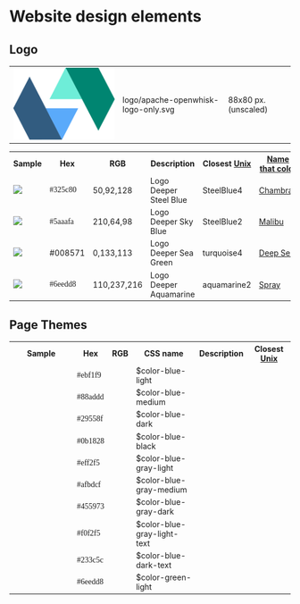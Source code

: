 <!--
#
# Licensed to the Apache Software Foundation (ASF) under one or more
# contributor license agreements.  See the NOTICE file distributed with
# this work for additional information regarding copyright ownership.
# The ASF licenses this file to You under the Apache License, Version 2.0
# (the "License"); you may not use this file except in compliance with
# the License.  You may obtain a copy of the License at
#
#     http://www.apache.org/licenses/LICENSE-2.0
#
# Unless required by applicable law or agreed to in writing, software
# distributed under the License is distributed on an "AS IS" BASIS,
# WITHOUT WARRANTIES OR CONDITIONS OF ANY KIND, either express or implied.
# See the License for the specific language governing permissions and
# limitations under the License.
#
-->

# Website design elements

## Logo
<table cellspacing="8">
<tbody>
<tr>
<td><img src="logo/apache-openwhisk-logo-only.svg"></td>
<td>logo/apache-openwhisk-logo-only.svg</td>
<td> 88x80 px. (unscaled)</td>
</tr>
</tbody>
</table>

<table cellspacing="8">
<tbody>
<tr>
<th width="100px">Sample</th>
<th>Hex</th>
<th>RGB</th>
<th>Description</th>
<th>Closest <a href="http://people.csail.mit.edu/jaffer/Color/rgb.txt">Unix</a></th>
<th><a href="http://chir.ag/projects/name-that-color/">Name that color</a></th>
<th><a href="http://www.color-blindness.com/color-name-hue/">Color Name Hue</a></th>
</tr>
<tr>
<td><img src="https://via.placeholder.com/40x40/325c80/325c80"></td>
<td style="font-family: Lucida Console;">#325c80</td>
<td>50,92,128</td>
<td>Logo Deeper Steel Blue</td>
<td>SteelBlue4</td>
<td><a href="http://chir.ag/projects/name-that-color/#325C80">Chambray</a></td>
<td>St Tropaz</td>
</tr>
<tr>
<td><img src="https://via.placeholder.com/40x40/5aaafa/5aaafa"></td>
<td style="font-family: Lucida Console;">#5aaafa</td>
<td>210,64,98</td>
<td>Logo Deeper Sky Blue</td>
<td>SteelBlue2</td>
<td><a href="http://chir.ag/projects/name-that-color/#5AAAFA">Malibu</a></td>
<td>Maya Blue</td>
</tr>
<tr>
<td><img src="https://via.placeholder.com/40x40/008571/008571"></td>
<td>#008571</td>
<td>0,133,113</td>
<td>Logo Deeper Sea Green</td>
<td>turquoise4</td>
<td><a href="http://chir.ag/projects/name-that-color/#008571">Deep Sea</a></td>
<td>Observatory</td>
</tr>
<tr>
<td><img src="https://via.placeholder.com/40x40/6eedd8/6eedd8"></td>
<td style="font-family: Lucida Console;">#6eedd8</td>
<td>110,237,216 </td>
<td>Logo Deeper Aquamarine</td>
<td>aquamarine2</td>
<td><a href="http://chir.ag/projects/name-that-color/#6EEDD8">Spray</a></td>
<td>Turquoise Blue</td>
</tr>
</tbody>
</table>

## Page Themes
<table cellspacing="8">
<tbody>
<tr>
<th width="100px">Sample</th>
<th>Hex</th>
<th>RGB</th>
<th>CSS name</th>
<th>Description</th>
<th>Closest <a href="http://people.csail.mit.edu/jaffer/Color/rgb.txt">Unix</a></th>
</tr>
<!--
-- Blues
-->
<tr>
<td><img src="https://via.placeholder.com/40x40/ebf1f9/ebf1f9" alt="" /></td>
<td style="font-family: Lucida Console;">#ebf1f9</td>
<td>&nbsp;</td>
<td>$color-blue-light</td>
<td>&nbsp;</td>
<td>&nbsp;</td>
</tr>
<tr>
<td><img src="https://via.placeholder.com/40x40/88addd/88addd" alt="" /></td>
<td style="font-family: Lucida Console;">#88addd</td>
<td>&nbsp;</td>
<td>$color-blue-medium</td>
<td>&nbsp;</td>
<td>&nbsp;</td>
</tr>
<tr>
<td><img src="https://via.placeholder.com/40x40/29558f/29558f" alt="" /></td>
<td style="font-family: Lucida Console;">#29558f</td>
<td>&nbsp;</td>
<td>$color-blue-dark</td>
<td>&nbsp;</td>
<td>&nbsp;</td>
</tr>
<tr>
<td><img src="https://via.placeholder.com/40x40/0b1828/0b1828" alt="" /></td>
<td style="font-family: Lucida Console;">#0b1828</td>
<td>&nbsp;</td>
<td>$color-blue-black</td>
<td>&nbsp;</td>
<td>&nbsp;</td>
</tr>
<!--
-- Gray-blues
-->
<tr>
<td><img src="https://via.placeholder.com/40x40/eff2f5/eff2f5" alt="" /></td>
<td style="font-family: Lucida Console;">#eff2f5</td>
<td>&nbsp;</td>
<td>$color-blue-gray-light</td>
<td>&nbsp;</td>
<td>&nbsp;</td>
</tr>
<tr>
<td><img src="https://via.placeholder.com/40x40/afbdcf/afbdcf" alt="" /></td>
<td style="font-family: Lucida Console;">#afbdcf</td>
<td>&nbsp;</td>
<td>$color-blue-gray-medium</td>
<td>&nbsp;</td>
<td>&nbsp;</td>
</tr>
<tr>
<td><img src="https://via.placeholder.com/40x40/455973/455973" alt="" /></td>
<td style="font-family: Lucida Console;">#455973</td>
<td>&nbsp;</td>
<td>$color-blue-gray-dark</td>
<td>&nbsp;</td>
<td>&nbsp;</td>
</tr>
<!--
-- Text
-->
<tr>
<td><img src="https://via.placeholder.com/40x40/f0f2f5/f0f2f5" alt="" /></td>
<td style="font-family: Lucida Console;">#f0f2f5</td>
<td>&nbsp;</td>
<td>$color-blue-gray-light-text</td>
<td>&nbsp;</td>
<td>&nbsp;</td>
</tr>
<tr>
<td><img src="https://via.placeholder.com/40x40/233c5c/233c5c" alt="" /></td>
<td style="font-family: Lucida Console;">#233c5c</td>
<td>&nbsp;</td>
<td>$color-blue-dark-text</td>
<td>&nbsp;</td>
<td>&nbsp;</td>
</tr>
<!--
-- Others
-->
<tr>
<td><img src="https://via.placeholder.com/40x40/6eedd8/6eedd8" alt="" /></td>
<td style="font-family: Lucida Console;">#6eedd8</td>
<td>&nbsp;</td>
<td>$color-green-light</td>
<td>&nbsp;</td>
<td>&nbsp;</td>
</tr>
</tbody>
</table>
